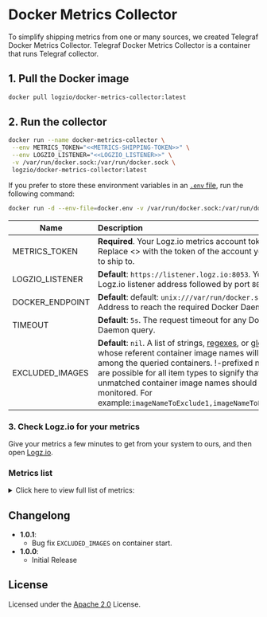 # Docker Metrics Collector

To simplify shipping metrics from one or many sources, we created Telegraf Docker Metrics Collector. Telegraf Docker Metrics Collector is a container that runs Telegraf collector.

## 1. Pull the Docker image

```sh
docker pull logzio/docker-metrics-collector:latest
```

## 2. Run the collector

```sh
docker run --name docker-metrics-collector \
 --env METRICS_TOKEN="<<METRICS-SHIPPING-TOKEN>>" \
 --env LOGZIO_LISTENER="<<LOGZIO_LISTENER>>" \
 -v /var/run/docker.sock:/var/run/docker.sock \
 logzio/docker-metrics-collector:latest
```

If you prefer to store these environment variables in an [`.env` file](./docker.env), run the following command:

```sh
docker run -d --env-file=docker.env -v /var/run/docker.sock:/var/run/docker.sock logzio/docker-metrics-collector:latest
```

| Name            | Description                                                                                                                                                                                                                                                                                                                                                                                  |
| --------------- | :------------------------------------------------------------------------------------------------------------------------------------------------------------------------------------------------------------------------------------------------------------------------------------------------------------------------------------------------------------------------------------------- |
| METRICS_TOKEN   | **Required**. Your Logz.io metrics account token. Replace <<METRICS-SHIPPING-TOKEN>> with the token of the account you want to ship to.                                                                                                                                                                                                                                                      |
| LOGZIO_LISTENER | **Default**: `https://listener.logz.io:8053`. Your Logz.io listener address followed by port `8053`.                                                                                                                                                                                                                                                                                         |
| DOCKER_ENDPOINT | **Default**: default: `unix:///var/run/docker.sock`. Address to reach the required Docker Daemon.                                                                                                                                                                                                                                                                                            |
| TIMEOUT         | **Default**: `5s`. The request timeout for any Docker Daemon query.                                                                                                                                                                                                                                                                                                                          |
| EXCLUDED_IMAGES  | **Default**: `nil`. A list of strings, [regexes](https://pkg.go.dev/regexp), or [globs](https://github.com/gobwas/glob) whose referent container image names will not be among the queried containers. !-prefixed negations are possible for all item types to signify that only unmatched container image names should be monitored. For example:`imageNameToExclude1,imageNameToExclude2`) |

### 3. Check Logz.io for your metrics

Give your metrics a few minutes to get from your system to ours,
and then open [Logz.io](https://app.logz.io/#/dashboard/metrics).

### Metrics list

<details>
  <summary markdown="span"> Click here to view full list of metrics: </summary>

    - `docker_container_blkio_io_service_bytes_recursive_read`
    - `docker_container_blkio_io_service_bytes_recursive_write`
    - `docker_container_cpu_throttling_periods`
    - `docker_container_cpu_throttling_throttled_periods`
    - `docker_container_cpu_throttling_throttled_time`
    - `docker_container_cpu_usage_in_kernelmode`
    - `docker_container_cpu_usage_in_usermode`
    - `docker_container_cpu_usage_percent`
    - `docker_container_cpu_usage_system`
    - `docker_container_cpu_usage_total`
    - `docker_container_mem_active_anon`
    - `docker_container_mem_active_file`
    - `docker_container_mem_inactive_anon`
    - `docker_container_mem_inactive_file`
    - `docker_container_mem_limit`
    - `docker_container_mem_max_usage`
    - `docker_container_mem_pgfault`
    - `docker_container_mem_pgmajfault`
    - `docker_container_mem_unevictable`
    - `docker_container_mem_usage`
    - `docker_container_mem_usage_percent`
    - `docker_container_net_rx_bytes`
    - `docker_container_net_rx_dropped`
    - `docker_container_net_rx_errors`
    - `docker_container_net_rx_packets`
    - `docker_container_net_tx_bytes`
    - `docker_container_net_tx_dropped`
    - `docker_container_net_tx_errors`
    - `docker_container_net_tx_packets`
    - `docker_container_status_exitcode`
    - `docker_container_status_finished_at`
    - `docker_container_status_oomkilled`
    - `docker_container_status_pid`
    - `docker_container_status_started_at`
    - `docker_container_status_uptime_ns`
    - `docker_memory_total`
    - `docker_n_containers`
    - `docker_n_containers_paused`
    - `docker_n_containers_running`
    - `docker_n_containers_stopped`
    - `docker_n_cpusdocker_n_goroutines`
    - `docker_n_images`
    - `docker_n_listener_events`
    - `docker_n_used_file_descriptors`

</details>

## Changelong

- **1.0.1**:
  - Bug fix `EXCLUDED_IMAGES` on container start.
- **1.0.0**:
  - Initial Release

## License

Licensed under the [Apache 2.0](http://apache.org/licenses/LICENSE-2.0.txt) License.
